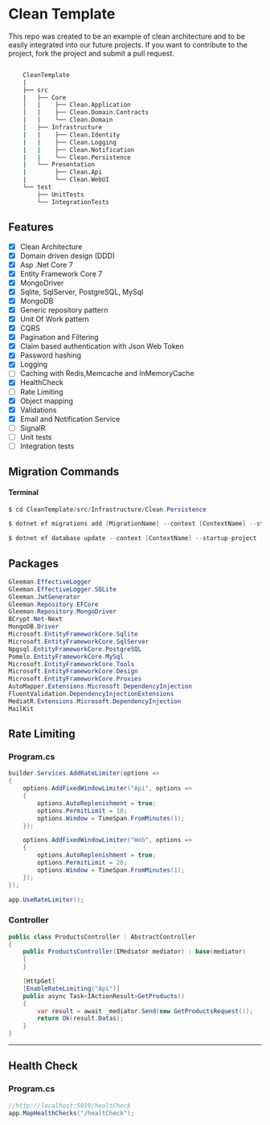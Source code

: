 # Clean Template 

<p>
    This repo was created to be an example of clean architecture and to be easily integrated into our future projects. 
    If you want to contribute to the project, fork the project and submit a pull request.
</p>

```bash

    CleanTemplate
    |
    ├── src
    |   ├── Core
    │   |    ├── Clean.Application
    │   |    ├── Clean.Domain.Contracts
    |   |    └── Clean.Domain
    │   ├── Infrastructure
    |   |    ├── Clean.Identity
    |   |    ├── Clean.Logging
    |   |    ├── Clean.Notification
    |   |    └── Clean.Persistence
    |   └── Presentation
    |        ├── Clean.Api
    |        └── Clean.WebUI
    └── test
        ├── UnitTests
        └── IntegrationTests
```

## Features

- [x] Clean Architecture
- [X] Domain driven design (DDD)
- [x] Asp .Net Core 7
- [x] Entity Framework Core 7
- [x] MongoDriver
- [x] Sqlite, SqlServer, PostgreSQL, MySql
- [x] MongoDB
- [x] Generic repository pattern
- [x] Unit Of Work pattern
- [x] CQRS
- [X] Pagination and Filtering
- [x] Claim based authentication with Json Web Token
- [x] Password hashing
- [x] Logging
- [ ] Caching with Redis,Memcache and InMemoryCache
- [X] HealthCheck
- [ ] Rate Limiting
- [x] Object mapping
- [x] Validations
- [X] Email and Notification Service
- [ ] SignalR 
- [ ] Unit tests
- [ ] Integration tests

## Migration Commands
#### Terminal
```csharp
$ cd CleanTemplate/src/Infrastructure/Clean.Persistence
```
```csharp
$ dotnet ef migrations add [MigrationName] --context [ContextName] --startup-project [ProjectDirectoryPath]
```
```csharp
$ dotnet ef database update --context [ContextName] --startup-project [ProjectDirectoryPath]
```


## Packages
```csharp
Gleeman.EffectiveLogger
Gleeman.EffectiveLogger.SQLite
Gleeman.JwtGenerator
Gleeman.Repository.EFCore
Gleeman.Repository.MongoDriver
BCrypt.Net-Next
MongoDB.Driver
Microsoft.EntityFrameworkCore.Sqlite
Microsoft.EntityFrameworkCore.SqlServer
Npgsql.EntityFrameworkCore.PostgreSQL
Pomelo.EntityFrameworkCore.MySql
Microsoft.EntityFrameworkCore.Tools
Microsoft.EntityFrameworkCore.Design
Microsoft.EntityFrameworkCore.Proxies
AutoMapper.Extensions.Microsoft.DependencyInjection
FluentValidation.DependencyInjectionExtensions
MediatR.Extensions.Microsoft.DependencyInjection
MailKit
```

## Rate Limiting
### Program.cs
```csharp
builder.Services.AddRateLimiter(options =>
{
    options.AddFixedWindowLimiter("Api", options =>
    {
        options.AutoReplenishment = true;
        options.PermitLimit = 10;
        options.Window = TimeSpan.FromMinutes(1);
    });

    options.AddFixedWindowLimiter("Web", options =>
    {
        options.AutoReplenishment = true;
        options.PermitLimit = 20;
        options.Window = TimeSpan.FromMinutes(1);
    });
});
```
```csharp
app.UseRateLimiter();
```
### Controller
```csharp
public class ProductsController : AbstractController
{
    public ProductsController(IMediator mediator) : base(mediator)
    {
    }

    [HttpGet]
    [EnableRateLimiting("Api")]
    public async Task<IActionResult>GetProducts()
    {
        var result = await _mediator.Send(new GetProductsRequest());
        return Ok(result.Datas);
    }
}

```
<hr>

## Health Check
### Program.cs
```csharp
//http://localhost:5019/healtCheck
app.MapHealthChecks("/healtCheck");
```

